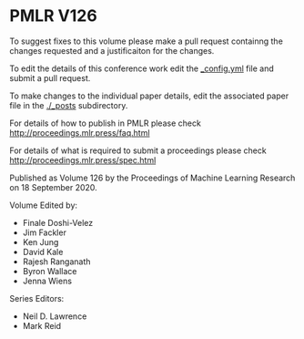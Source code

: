 # PMLR V126

To suggest fixes to this volume please make a pull request containng the changes requested and a justificaiton for the changes.

To edit the details of this conference work edit the [_config.yml](./_config.yml) file and submit a pull request.

To make changes to the individual paper details, edit the associated paper file in the [./_posts](./_posts) subdirectory.

For details of how to publish in PMLR please check http://proceedings.mlr.press/faq.html

For details of what is required to submit a proceedings please check http://proceedings.mlr.press/spec.html



Published as Volume 126 by the Proceedings of Machine Learning Research on 18 September 2020.

Volume Edited by:
  * Finale Doshi-Velez
  * Jim Fackler
  * Ken Jung
  * David Kale
  * Rajesh Ranganath
  * Byron Wallace
  * Jenna Wiens

Series Editors:
  * Neil D. Lawrence
  * Mark Reid
